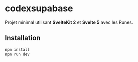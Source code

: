 # codexsupabase

Projet minimal utilisant **SvelteKit 2** et **Svelte 5** avec les Runes.

## Installation

```bash
npm install
npm run dev
```
